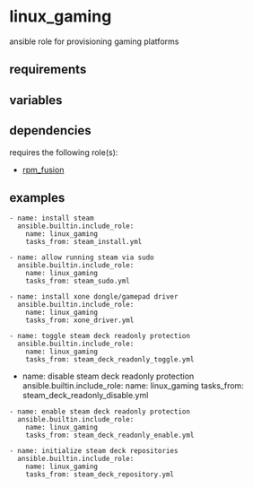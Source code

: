 # linux_gaming
ansible role for provisioning gaming platforms

## requirements

## variables

## dependencies
requires the following role(s):
- [rpm_fusion](https://github.com/chomatz/rpm_fusion)

## examples
```
- name: install steam
  ansible.builtin.include_role:
    name: linux_gaming
    tasks_from: steam_install.yml
```
```
- name: allow running steam via sudo
  ansible.builtin.include_role:
    name: linux_gaming
    tasks_from: steam_sudo.yml
```
```
- name: install xone dongle/gamepad driver
  ansible.builtin.include_role:
    name: linux_gaming
    tasks_from: xone_driver.yml
```
```
- name: toggle steam deck readonly protection
  ansible.builtin.include_role:
    name: linux_gaming
    tasks_from: steam_deck_readonly_toggle.yml
```
- name: disable steam deck readonly protection
  ansible.builtin.include_role:
    name: linux_gaming
    tasks_from: steam_deck_readonly_disable.yml
```
- name: enable steam deck readonly protection
  ansible.builtin.include_role:
    name: linux_gaming
    tasks_from: steam_deck_readonly_enable.yml
```
```
- name: initialize steam deck repositories
  ansible.builtin.include_role:
    name: linux_gaming
    tasks_from: steam_deck_repository.yml

```
